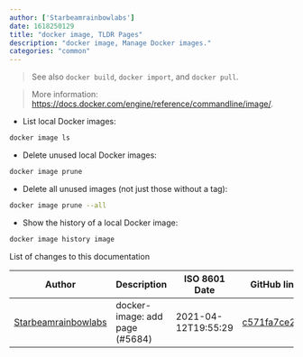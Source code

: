 ```yaml
---
author: ['Starbeamrainbowlabs']
date: 1618250129
title: "docker image, TLDR Pages"
description: "docker image, Manage Docker images."
categories: "common"
---
```

> See also `docker build`, `docker import`, and `docker pull`.

> More information: <https://docs.docker.com/engine/reference/commandline/image/>.

- List local Docker images:

```bash
docker image ls
```

- Delete unused local Docker images:

```bash
docker image prune
```

- Delete all unused images (not just those without a tag):

```bash
docker image prune --all
```

- Show the history of a local Docker image:

```bash
docker image history image
```
List of changes to this documentation


Author | Description | ISO 8601 Date | GitHub link
------|-----|-----|-----
[Starbeamrainbowlabs](mailto:sbrl@starbeamrainbowlabs.com) | docker-image: add page (#5684) | 2021-04-12T19:55:29 | [c571fa7ce215](https://github.com/tldr-pages/tldr/commit/c571fa7ce215bf44604fb4e689bccb4e2bfc6b55)

